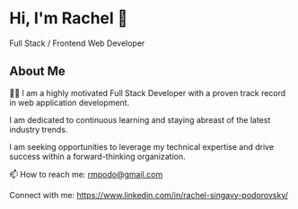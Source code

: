 # Hi, I'm Rachel 👋
Full Stack / Frontend Web Developer


## About Me
👨‍💻 I am a highly motivated Full Stack Developer with a proven track record in web application development.

I am dedicated to continuous learning and staying abreast of the latest industry trends. 

I am seeking opportunities to leverage my technical expertise and drive success within a forward-thinking organization.

📫 How to reach me: rmpodo@gmail.com

Connect with me: https://www.linkedin.com/in/rachel-singavy-podorovsky/


<!--
**rachelsin/rachelsin** is a ✨ _special_ ✨ repository because its `README.md` (this file) appears on your GitHub profile.

Here are some ideas to get you started:

- 🔭 I’m currently working on ...
- 🌱 I’m currently learning ...
- 👯 I’m looking to collaborate on ...
- 🤔 I’m looking for help with ...
- 💬 Ask me about ...
- 📫 How to reach me: ...
- 😄 Pronouns: ...
- ⚡ Fun fact: ...
-->
